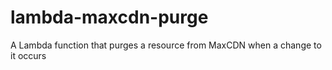 # lambda-maxcdn-purge
A Lambda function that purges a resource from MaxCDN when a change to it occurs
